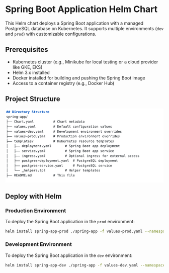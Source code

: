 # Spring Boot Application Helm Chart

This Helm chart deploys a Spring Boot application with a managed PostgreSQL database on Kubernetes. It supports multiple environments (`dev` and `prod`) with customizable configurations.

## Prerequisites

- Kubernetes cluster (e.g., Minikube for local testing or a cloud provider like GKE, EKS)
- Helm 3.x installed
- Docker installed for building and pushing the Spring Boot image
- Access to a container registry (e.g., Docker Hub)

## Project Structure

![Project Structure](./test.png "Spring Boot Helm Chart Structure")

## Deploy with Helm

### Production Environment

To deploy the Spring Boot application in the `prod` environment:

```bash
helm install spring-app-prod ./spring-app -f values-prod.yaml --namespace prod --create-namespace
```

### Development Environment
To deploy the Spring Boot application in the `dev` environment:

```bash
helm install spring-app-dev ./spring-app -f values-dev.yaml --namespace dev --create-namespace
```